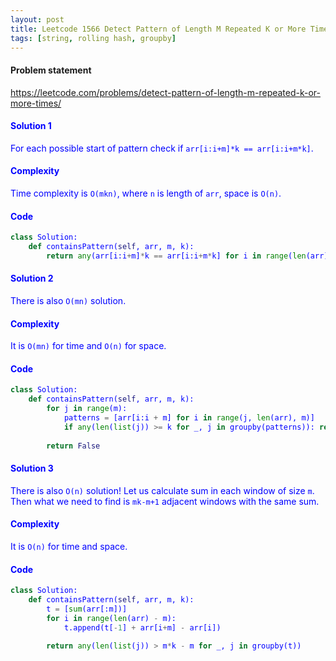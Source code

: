 ```yaml
---
layout: post
title: Leetcode 1566 Detect Pattern of Length M Repeated K or More Times
tags: [string, rolling hash, groupby]
---
```


#### Problem statement

<a href="https://leetcode.com/problems/detect-pattern-of-length-m-repeated-k-or-more-times/"> <font color = blue>https://leetcode.com/problems/detect-pattern-of-length-m-repeated-k-or-more-times/

#### Solution 1
For each possible start of pattern check if `arr[i:i+m]*k == arr[i:i+m*k]`. 

#### Complexity
Time complexity is `O(mkn)`, where `n` is length of `arr`, space is `O(n)`.

#### Code
```python
class Solution:
    def containsPattern(self, arr, m, k):
        return any(arr[i:i+m]*k == arr[i:i+m*k] for i in range(len(arr) - m))
```


#### Solution 2
There is also `O(mn)` solution.

#### Complexity
It is `O(mn)` for time and `O(n)` for space.

#### Code
```python
class Solution:
    def containsPattern(self, arr, m, k):
        for j in range(m):
            patterns = [arr[i:i + m] for i in range(j, len(arr), m)]
            if any(len(list(j)) >= k for _, j in groupby(patterns)): return True
            
        return False
```


#### Solution 3
There is also `O(n)` solution! Let us calculate sum in each window of size `m`. Then what we need to find is `mk-m+1` adjacent windows with the same sum.

#### Complexity
It is `O(n)` for time and space.

#### Code
```python
class Solution:
    def containsPattern(self, arr, m, k):
        t = [sum(arr[:m])]
        for i in range(len(arr) - m):
            t.append(t[-1] + arr[i+m] - arr[i])
            
        return any(len(list(j)) > m*k - m for _, j in groupby(t))
```

